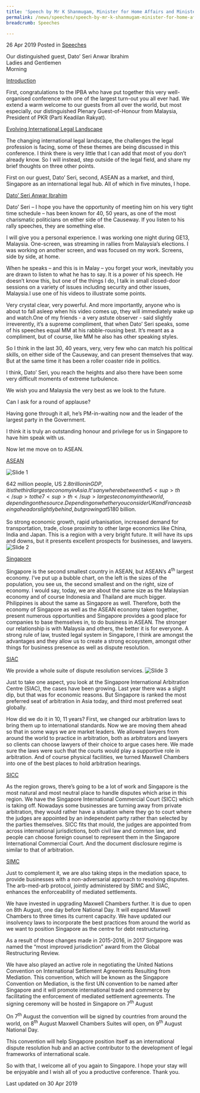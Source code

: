 ```yaml
---
title: 'Speech by Mr K Shanmugam, Minister for Home Affairs and Minister for Law, at the 29th Inter-Pacific Bar Association Annual Meeting and Conference'
permalink: /news/speeches/speech-by-mr-k-shanmugam-minister-for-home-affairs-and-minister-for-law-29th-inter-pacific-bar-association-annual-meeting-and-conference/
breadcrumb: Speeches

---
```



26 Apr 2019 Posted in [Speeches](/news/speeches)

Our distinguished guest, Dato’ Seri Anwar Ibrahim  
Ladies and Gentlemen  
Morning  

<u>Introduction</u>


First, congratulations to the IPBA who have put together this very well-organised conference with one of the largest turn-out you all ever had. We extend a warm welcome to our guests from all over the world, but most especially, our distinguished Plenary Guest-of-Honour from Malaysia, President of PKR (Parti Keadilan Rakyat).


<u>Evolving International Legal Landscape</u>

The changing international legal landscape, the challenges the legal profession is facing, some of these themes are being discussed in this conference. I think there is very little that I can add that most of you don’t already know. So I will instead, step outside of the legal field, and share my brief thoughts on three other points.
  
First on our guest, Dato’ Seri, second, ASEAN as a market, and third, Singapore as an international legal hub. All of which in five minutes, I hope.
 

<u>Dato’ Seri Anwar Ibrahim</u>

Dato’ Seri – I hope you have the opportunity of meeting him on his very tight time schedule – has been known for 40, 50 years, as one of the most charismatic politicians on either side of the Causeway. If you listen to his rally speeches, they are something else.

I will give you a personal experience. I was working one night during GE13, Malaysia. One-screen, was streaming in rallies from Malaysia’s elections. I was working on another screen, and was focused on my work. Screens, side by side, at home.
  
When he speaks – and this is in Malay – you forget your work, inevitably you are drawn to listen to what he has to say. It is a power of his speech. He doesn’t know this, but one of the things I do, I talk in small closed-door sessions on a variety of issues including security and other issues, Malaysia.I use one of his videos to illustrate some points.

Very crystal clear, very powerful. And more importantly, anyone who is about to fall asleep when his video comes up, they will immediately wake up and watch.One of my friends - a very astute observer - said slightly irreverently, it’s a supreme compliment, that when Dato’ Seri speaks, some of his speeches equal MM at his rabble-rousing best. It’s meant as a compliment, but of course, like MM he also has other speaking styles.
  
So I think in the last 30, 40 years, very, very few who can match his political skills, on either side of the Causeway, and can present themselves that way. But at the same time it has been a roller coaster ride in politics.
 
I think, Dato’ Seri, you reach the heights and also there have been some very difficult moments of extreme turbulence.
 
We wish you and Malaysia the very best as we look to the future.

Can I ask for a round of applause?

Having gone through it all, he’s PM-in-waiting now and the leader of the largest party in the Government.

I think it is truly an outstanding honour and privilege for us in Singapore to have him speak with us.

Now let me move on to ASEAN.
 
<u>ASEAN</u>

![Slide 1](/images/news/speeches/1556633820923.jpg)

642 million people, US $2.8 trillion in GDP, it is the third largest economy in Asia. It’s anywhere between the 5<sup>th</sup> to the 7<sup>th</sup> largest economy in the world, depending on the source. Depending on whether you consider UK and France as being ahead or slightly behind, but growing at 5% and projected to be within 5 largest economies of the world in the very near future, in the next 6-7 years. The infrastructure investment demands top US$180 billion.
<br>  
So strong economic growth, rapid urbanisation, increased demand for transportation, trade, close proximity to other large economics like China, India and Japan. This is a region with a very bright future. It will have its ups and downs, but it presents excellent prospects for businesses, and lawyers.
![Slide 2](/images/news/speeches/1556633949110.jpg)

<u>Singapore</u>


Singapore is the second smallest country in ASEAN, but ASEAN’s 4<sup>th</sup> largest economy. I’ve put up a bubble chart, on the left is the sizes of the population, you see us, the second smallest and on the right, size of economy. I would say, today, we are about the same size as the Malaysian economy and of course Indonesia and Thailand are much bigger. Philippines is about the same as Singapore as well. Therefore, both the economy of Singapore as well as the ASEAN economy taken together, present numerous opportunities and Singapore provides a good place for companies to base themselves in, to do business in ASEAN. The stronger our relationship is with Malaysia and others, the better it is for everyone. A strong rule of law, trusted legal system in Singapore, I think are amongst the advantages and they allow us to create a strong ecosystem, amongst other things for business presence as well as dispute resolution.

<u>SIAC</u>

We provide a whole suite of dispute resolution services.
![Slide 3](/images/news/speeches/1556633962573.jpg)

Just to take one aspect, you look at the Singapore International Arbitration Centre (SIAC), the cases have been growing. Last year there was a slight dip, but that was for economic reasons. But Singapore is ranked the most preferred seat of arbitration in Asia today, and third most preferred seat globally.

How did we do it in 10, 11 years? First, we changed our arbitration laws to bring them up to international standards. Now we are moving them ahead so that in some ways we are market leaders. We allowed lawyers from around the world to practice in arbitration, both as arbitrators and lawyers so clients can choose lawyers of their choice to argue cases here. We made sure the laws were such that the courts would play a supportive role in arbitration. And of course physical facilities, we turned Maxwell Chambers into one of the best places to hold arbitration hearings.

<u>SICC</u>

As the region grows, there’s going to be a lot of work and Singapore is the most natural and most neutral place to handle disputes which arise in this region. We have the Singapore International Commercial Court (SICC) which is taking off. Nowadays some businesses are turning away from private arbitration, they would rather have a situation where they go to court where the judges are appointed by an independent party rather than selected by the parties themselves. SICC fits that mould, the judges are appointed from across international jurisdictions, both civil law and common law, and people can choose foreign counsel to represent them in the Singapore International Commercial Court. And the document disclosure regime is similar to that of arbitration.

<u>SIMC</u>

Just to complement it, we are also taking steps in the mediation space, to provide businesses with a non-adversarial approach to resolving disputes. The arb-med-arb protocol, jointly administered by SIMC and SIAC, enhances the enforceability of mediated settlements.
 
We have invested in upgrading Maxwell Chambers further. It is due to open on 8th August, one day before National Day. It will expand Maxwell Chambers to three times its current capacity. We have updated our insolvency laws to incorporate the best practices from around the world as we want to position Singapore as the centre for debt restructuring.

As a result of those changes made in 2015-2016, in 2017 Singapore was named the “most improved jurisdiction” award from the Global Restructuring Review.

We have also played an active role in negotiating the United Nations Convention on International Settlement Agreements Resulting from Mediation. This convention, which will be known as the Singapore Convention on Mediation, is the first UN convention to be named after Singapore and it will promote international trade and commerce by facilitating the enforcement of mediated settlement agreements. The signing ceremony will be hosted in Singapore on 7<sup>th</sup> August

On 7<sup>th</sup> August the convention will be signed by countries from around the world, on 8<sup>th</sup> August Maxwell Chambers Suites will open, on 9<sup>th</sup> August National Day.
 
This convention will help Singapore position itself as an international dispute resolution hub and an active contributor to the development of legal frameworks of international scale.

So with that, I welcome all of you again to Singapore. I hope your stay will be enjoyable and I wish all of you a productive conference. Thank you.


<p class="right-side-updated">Last updated on 30 Apr 2019 </p>
